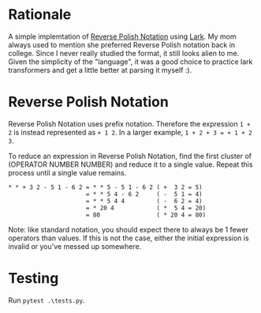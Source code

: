 # Rationale
A simple implemtation of [Reverse Polish Notation](https://en.wikipedia.org/wiki/Reverse_Polish_notation) using [Lark](https://github.com/lark-parser/lark). My mom always used to mention she preferred Reverse Polish notation back in college. Since I never really studied the format, it still looks alien to me. Given the simplicity of the "language", it was a good choice to practice lark transformers and get a little better at parsing it myself :).

# Reverse Polish Notation
Reverse Polish Notation uses prefix notation. Therefore the expression `1 + 2` is instead represented as `+ 1 2`. In a larger example, `1 + 2 + 3 = + 1 + 2 3`. 

To reduce an expression in Reverse Polish Notation, find the first cluster of (OPERATOR NUMBER NUMBER) and reduce it to a single value. Repeat this process until a single value remains. 

```
* * + 3 2 - 5 1 - 6 2 = * * 5 - 5 1 - 6 2 ( +  3 2 = 5)
                      = * * 5 4 - 6 2     ( -  5 1 = 4)
                      = * * 5 4 4         ( -  6 2 = 4)
                      = * 20 4            ( *  5 4 = 20)
                      = 80                ( * 20 4 = 80)

```
Note: like standard notation, you should expect there to always be 1 fewer operators than values. If this is not the case, either the initial expression is invalid or you've messed up somewhere.


# Testing
Run `pytest .\tests.py`.